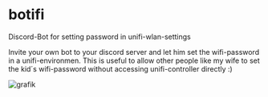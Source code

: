 # botifi
Discord-Bot for setting password in unifi-wlan-settings

Invite your own bot to your discord server and let him set the wifi-password in a unifi-environmen. 
This is useful to allow other people like my wife to set the kid´s wifi-password without accessing unifi-controller directly :)

![grafik](https://github.com/user-attachments/assets/280f2632-7e36-406b-95ec-e9a9e12ee2df)
